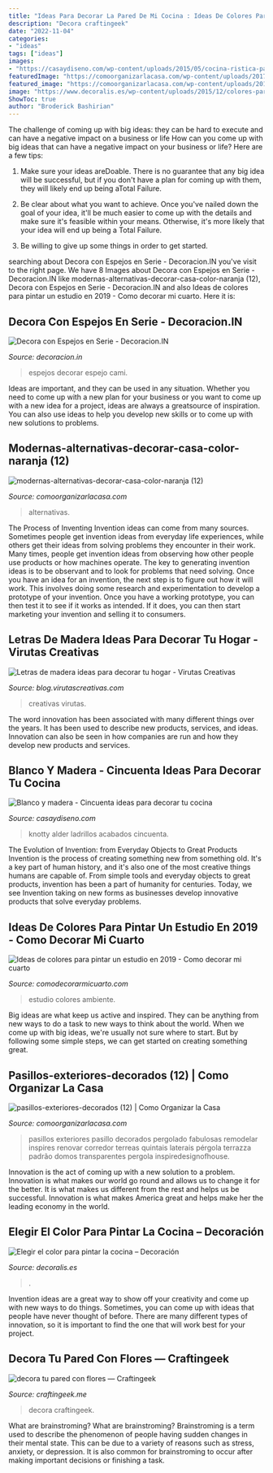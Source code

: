 ```yaml
---
title: "Ideas Para Decorar La Pared De Mi Cocina : Ideas De Colores Para Pintar Un Estudio En 2019"
description: "Decora craftingeek"
date: "2022-11-04"
categories:
- "ideas"
tags: ["ideas"]
images:
- "https://casaydiseno.com/wp-content/uploads/2015/05/cocina-ristica-pared-ladrillos.jpg"
featuredImage: "https://comoorganizarlacasa.com/wp-content/uploads/2017/08/pasillos-exteriores-decorados-12.jpg"
featured_image: "https://comoorganizarlacasa.com/wp-content/uploads/2017/08/pasillos-exteriores-decorados-12.jpg"
image: "https://www.decoralis.es/wp-content/uploads/2015/12/colores-para-pintar-la-cocina.jpg"
ShowToc: true
author: "Broderick Bashirian"
---
```



The challenge of coming up with big ideas: they can be hard to execute and can have a negative impact on a business or life
How can you come up with big ideas that can have a negative impact on your business or life? Here are a few tips: 
1. Make sure your ideas areDoable. There is no guarantee that any big idea will be successful, but if you don't have a plan for coming up with them, they will likely end up being aTotal Failure. 

2. Be clear about what you want to achieve. Once you've nailed down the goal of your idea, it'll be much easier to come up with the details and make sure it's feasible within your means. Otherwise, it's more likely that your idea will end up being a Total Failure. 

3. Be willing to give up some things in order to get started.

	

		
searching about Decora con Espejos en Serie - Decoracion.IN you've visit to the right page. We have 8 Images about Decora con Espejos en Serie - Decoracion.IN like modernas-alternativas-decorar-casa-color-naranja (12), Decora con Espejos en Serie - Decoracion.IN and also Ideas de colores para pintar un estudio en 2019 - Como decorar mi cuarto. Here it is:
		
    
## Decora Con Espejos En Serie - Decoracion.IN

<img loading=lazy src="https://decoracion.in/wp-content/uploads/decorar-espejos.jpg" onerror="this.onerror=null;this.src='https://tse4.mm.bing.net/th?id=OIP.QIfHBqsim69QqvoAOmAVEQHaJ3&amp;pid=15.1';" alt="Decora con Espejos en Serie - Decoracion.IN">

_Source: decoracion.in_

>espejos decorar espejo cami. 

	

Ideas are important, and they can be used in any situation. Whether you need to come up with a new plan for your business or you want to come up with a new idea for a project, ideas are always a greatsource of inspiration. You can also use ideas to help you develop new skills or to come up with new solutions to problems.

    
## Modernas-alternativas-decorar-casa-color-naranja (12)

<img loading=lazy src="https://comoorganizarlacasa.com/wp-content/uploads/2017/09/modernas-alternativas-decorar-casa-color-naranja-12.jpg" onerror="this.onerror=null;this.src='https://tse2.mm.bing.net/th?id=OIP.w5_AuOqz8KJ4Y1L0J-WtvAHaLH&amp;pid=15.1';" alt="modernas-alternativas-decorar-casa-color-naranja (12)">

_Source: comoorganizarlacasa.com_

>alternativas. 

	

The Process of Inventing
Invention ideas can come from many sources. Sometimes people get invention ideas from everyday life experiences, while others get their ideas from solving problems they encounter in their work. Many times, people get invention ideas from observing how other people use products or how machines operate. The key to generating invention ideas is to be observant and to look for problems that need solving.
Once you have an idea for an invention, the next step is to figure out how it will work. This involves doing some research and experimentation to develop a prototype of your invention. Once you have a working prototype, you can then test it to see if it works as intended. If it does, you can then start marketing your invention and selling it to consumers.

    
## Letras De Madera Ideas Para Decorar Tu Hogar - Virutas Creativas

<img loading=lazy src="http://blog.virutascreativas.com/wp-content/uploads/2017/01/IMG_8030.jpg" onerror="this.onerror=null;this.src='https://tse1.mm.bing.net/th?id=OIP.vGFTvA_YM2apBv83czu-awHaE8&amp;pid=15.1';" alt="Letras de madera ideas para decorar tu hogar - Virutas Creativas">

_Source: blog.virutascreativas.com_

>creativas virutas. 

	

The word innovation has been associated with many different things over the years. It has been used to describe new products, services, and ideas. Innovation can also be seen in how companies are run and how they develop new products and services.

    
## Blanco Y Madera - Cincuenta Ideas Para Decorar Tu Cocina

<img loading=lazy src="https://casaydiseno.com/wp-content/uploads/2015/05/cocina-ristica-pared-ladrillos.jpg" onerror="this.onerror=null;this.src='https://tse4.mm.bing.net/th?id=OIP.NJiBMMu9_gEHZFPioDK4jwHaE7&amp;pid=15.1';" alt="Blanco y madera - Cincuenta ideas para decorar tu cocina">

_Source: casaydiseno.com_

>knotty alder ladrillos acabados cincuenta. 

	

The Evolution of Invention: from Everyday Objects to Great Products
Invention is the process of creating something new from something old. It's a key part of human history, and it's also one of the most creative things humans are capable of. From simple tools and everyday objects to great products, invention has been a part of humanity for centuries. Today, we see Invention taking on new forms as businesses develop innovative products that solve everyday problems.

    
## Ideas De Colores Para Pintar Un Estudio En 2019 - Como Decorar Mi Cuarto

<img loading=lazy src="https://comodecorarmicuarto.com/wp-content/uploads/2019/03/colores-para-pintar-un-estudio-juvenil-.jpg" onerror="this.onerror=null;this.src='https://tse4.mm.bing.net/th?id=OIP.1Z86Lpfyn9T0Ij8AsNOGVwAAAA&amp;pid=15.1';" alt="Ideas de colores para pintar un estudio en 2019 - Como decorar mi cuarto">

_Source: comodecorarmicuarto.com_

>estudio colores ambiente. 

	

Big ideas are what keep us active and inspired. They can be anything from new ways to do a task to new ways to think about the world. When we come up with big ideas, we're usually not sure where to start. But by following some simple steps, we can get started on creating something great.

    
## Pasillos-exteriores-decorados (12) | Como Organizar La Casa

<img loading=lazy src="https://comoorganizarlacasa.com/wp-content/uploads/2017/08/pasillos-exteriores-decorados-12.jpg" onerror="this.onerror=null;this.src='https://tse2.mm.bing.net/th?id=OIP.zbJO_f3eKw9dgNFwWXFMxwHaJ4&amp;pid=15.1';" alt="pasillos-exteriores-decorados (12) | Como Organizar la Casa">

_Source: comoorganizarlacasa.com_

>pasillos exteriores pasillo decorados pergolado fabulosas remodelar inspires renovar corredor terreas quintais laterais pérgola terrazza padrão domos transparentes pergola inspiredesignofhouse. 

	

Innovation is the act of coming up with a new solution to a problem. Innovation is what makes our world go round and allows us to change it for the better. It is what makes us different from the rest and helps us be successful. Innovation is what makes America great and helps make her the leading economy in the world.

    
## Elegir El Color Para Pintar La Cocina – Decoración

<img loading=lazy src="https://www.decoralis.es/wp-content/uploads/2015/12/colores-para-pintar-la-cocina.jpg" onerror="this.onerror=null;this.src='https://tse1.mm.bing.net/th?id=OIP.I0Vm7CWzPvBdIoNiwlkMHwHaE-&amp;pid=15.1';" alt="Elegir el color para pintar la cocina – Decoración">

_Source: decoralis.es_

>. 

	

Invention ideas are a great way to show off your creativity and come up with new ways to do things. Sometimes, you can come up with ideas that people have never thought of before. There are many different types of innovation, so it is important to find the one that will work best for your project.

    
## Decora Tu Pared Con Flores — Craftingeek

<img loading=lazy src="https://i1.wp.com/craftingeek.me/wp-content/uploads/2018/03/decora-tu-pared-con-flores.jpg?ssl=1" onerror="this.onerror=null;this.src='https://tse4.mm.bing.net/th?id=OIP.RELO8iOH7iLtLNPaQBXpVwHaNO&amp;pid=15.1';" alt="decora tu pared con flores — Craftingeek">

_Source: craftingeek.me_

>decora craftingeek. 

	

What are brainstroming?
What are brainstroming? Brainstroming is a term used to describe the phenomenon of people having sudden changes in their mental state. This can be due to a variety of reasons such as stress, anxiety, or depression. It is also common for brainstroming to occur after making important decisions or finishing a task.

